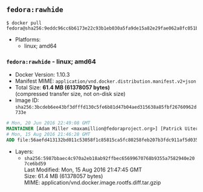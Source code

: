 ## `fedora:rawhide`

```console
$ docker pull fedora@sha256:9eddc96cc6b6173e22c93b1eb030a5fa9de15a82e29fae062a8fc051b4b92c4f
```

-	Platforms:
	-	linux; amd64

### `fedora:rawhide` - linux; amd64

-	Docker Version: 1.10.3
-	Manifest MIME: `application/vnd.docker.distribution.manifest.v2+json`
-	Total Size: **61.4 MB (61378057 bytes)**  
	(compressed transfer size, not on-disk size)
-	Image ID: `sha256:3bcdeb6ee43bf3dfffd130c5fe6b81d47b04aed315638a85fbf26760962d733e`

```dockerfile
# Mon, 20 Jun 2016 22:49:08 GMT
MAINTAINER [Adam Miller <maxamillion@fedoraproject.org>] [Patrick Uiterwijk <patrick@puiterwijk.org>]
# Mon, 15 Aug 2016 21:46:28 GMT
ADD file:56aefd413132bd011c53058f1c85815ca5fc80258feb207b3fdc911af5d0351a in /
```

-	Layers:
	-	`sha256:5987bbaec4c970a2eb18ab92ffbec65699670768b9355a7582940e207ce6bd59`  
		Last Modified: Mon, 15 Aug 2016 21:47:45 GMT  
		Size: 61.4 MB (61378057 bytes)  
		MIME: application/vnd.docker.image.rootfs.diff.tar.gzip
